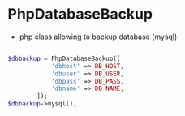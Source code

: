 # PhpDatabaseBackup
* php class allowing to backup database (mysql)
```php

$dbbackup = PhpDatabaseBackup([
	        'dbhost' => DB_HOST,
	        'dbuser' => DB_USER,
	        'dbpass' => DB_PASS,
	        'dbname' => DB_NAME,
      	]);
$dbbackup->mysql();
```
